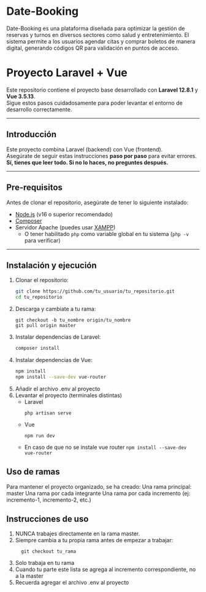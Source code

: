 # Date-Booking
Date-Booking es una plataforma diseñada para optimizar la gestión de reservas y turnos en diversos sectores como salud y entretenimiento. El sistema permite a los usuarios agendar citas y comprar boletos de manera digital, generando códigos QR para validación en puntos de acceso. 

# Proyecto Laravel + Vue

Este repositorio contiene el proyecto base desarrollado con **Laravel 12.8.1** y **Vue 3.5.13**.  
Sigue estos pasos cuidadosamente para poder levantar el entorno de desarrollo correctamente.

---

## Introducción

Este proyecto combina Laravel (backend) con Vue (frontend).  
Asegúrate de seguir estas instrucciones **paso por paso** para evitar errores.  
**Sí, tienes que leer todo. Si no lo haces, no preguntes después.**

---

## Pre-requisitos

Antes de clonar el repositorio, asegúrate de tener lo siguiente instalado:

- [Node.js](https://nodejs.org/) (v16 o superior recomendado)
- [Composer](https://getcomposer.org/)
- Servidor Apache (puedes usar [XAMPP](https://www.apachefriends.org/es/index.html))  
  - O tener habilitado `php` como variable global en tu sistema (`php -v` para verificar)

---

## Instalación y ejecución

1. Clonar el repositorio:
   ```bash
   git clone https://github.com/tu_usuario/tu_repositorio.git
   cd tu_repositorio
2. Descarga y cambiate a tu rama:
   ```
   git checkout -b tu_nombre origin/tu_nombre
   git pull origin master
3. Instalar dependencias de Laravel:
   ```bash
   composer install
4. Instalar dependencias de Vue:
   ```bash
   npm install
   npm install --save-dev vue-router
5. Añadir el archivo .env al proyecto
6. Levantar el proyecto (terminales distintas)
   - Laravel
     ```
     php artisan serve
   - Vue
     ```
     npm run dev
    - En caso de que no se instale vue router
      `npm install --save-dev vue-router`
## Uso de ramas
Para mantener el proyecto organizado, se ha creado:
Una rama principal: master
Una rama por cada integrante
Una rama por cada incremento (ej: incremento-1, incremento-2, etc.)

## Instrucciones de uso
1. NUNCA trabajes directamente en la rama master.
2. Siempre cambia a tu propia rama antes de empezar a trabajar:
   ```
     git checkout tu_rama
3. Solo trabaja en tu rama
4. Cuando tu parte este lista se agrega al incremento correspondiente, no a la master
5. Recuerda agregar el archivo .env al proyecto
